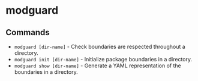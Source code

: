 # modguard

## Commands

* `modguard [dir-name]` - Check boundaries are respected throughout a directory.
* `modguard init [dir-name]` - Initialize package boundaries in a directory.
* `modguard show [dir-name]` - Generate a YAML representation of the boundaries in a directory.
